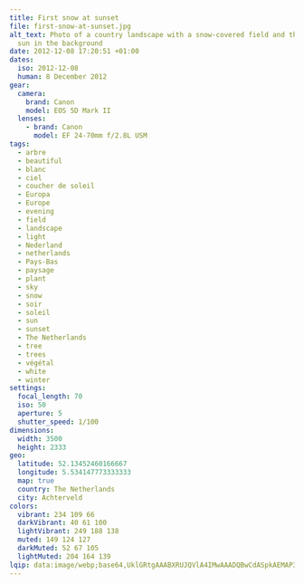 ```yaml
---
title: First snow at sunset
file: first-snow-at-sunset.jpg
alt_text: Photo of a country landscape with a snow-covered field and the setting
  sun in the background
date: 2012-12-08 17:20:51 +01:00
dates:
  iso: 2012-12-08
  human: 8 December 2012
gear:
  camera:
    brand: Canon
    model: EOS 5D Mark II
  lenses:
    - brand: Canon
      model: EF 24-70mm f/2.8L USM
tags:
  - arbre
  - beautiful
  - blanc
  - ciel
  - coucher de soleil
  - Europa
  - Europe
  - evening
  - field
  - landscape
  - light
  - Nederland
  - netherlands
  - Pays-Bas
  - paysage
  - plant
  - sky
  - snow
  - soir
  - soleil
  - sun
  - sunset
  - The Netherlands
  - tree
  - trees
  - végétal
  - white
  - winter
settings:
  focal_length: 70
  iso: 50
  aperture: 5
  shutter_speed: 1/100
dimensions:
  width: 3500
  height: 2333
geo:
  latitude: 52.13452460166667
  longitude: 5.534147773333333
  map: true
  country: The Netherlands
  city: Achterveld
colors:
  vibrant: 234 109 66
  darkVibrant: 40 61 100
  lightVibrant: 249 188 138
  muted: 149 124 127
  darkMuted: 52 67 105
  lightMuted: 204 164 139
lqip: data:image/webp;base64,UklGRtgAAABXRUJQVlA4IMwAAADQBwCdASpkAEMAP3G2yl6/sDKtqFqqK/AuCWUAzBwOd0OGqVjldxqc7ejabU6XM94sgxCbuq/ncVtFSYHNO3tojT4t2kDIAAD+5qhzuf3jCY/qqinzDjJXIK6Sm5u+NMZtJ4BVBSP3kc87sAOspfBkWayQQEgYsWwVhJxBAlmToAEZ3Hl+lv/KjfI8/pg5/8B1NLFwLLnmk0PlXhs3FNj0kbF8af2zXihJJaiXN3mIgeS3oVgQMgiieaDZs1VkQvBhCp0AlcClL/gAAAA=
---
```



